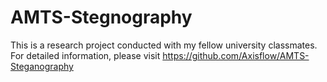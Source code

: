 # AMTS-Stegnography
This is a research project conducted with my fellow university classmates. For detailed information, please visit https://github.com/Axisflow/AMTS-Steganography
